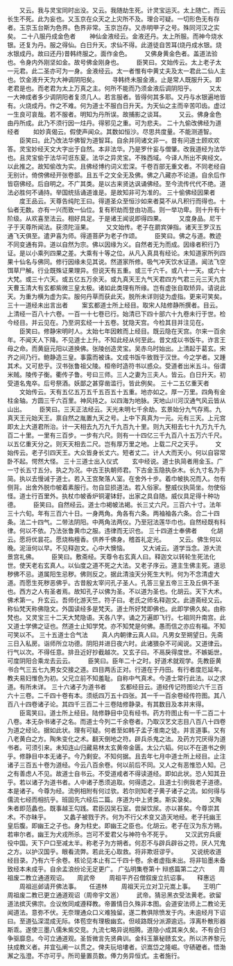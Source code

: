 <!-- { "loadSidebar": true } -->
　　又云。我与灵宝同时出没。又云。我随劫生死。计灵宝运灭。太上随亡。而云长生不死。此为妄也。又玉京在众天之上灾所不及。理合可疑。一切形色无有存者。玉京玉台斯为色界。色界非常。玉京岂存。又赤明甲子之号。殊同河汉之实矣。
二十八服丹成金色者
　　神仙金液经云。金液还丹。太上所服。而神今烧水银。还复为丹。服之得仙。白日升天。求仙不得。此道徒自苦耳(烧丹成水银。烧水银成丹。故曰还丹)昔韩终服之。面作金色。
　　又佛身黄金色者。盖道法验也。令身内外刚坚如金。故号佛金刚身也。
　　臣笑曰。文始传云。太上老子太一元君。此二圣亦可为一身。金液经云。太一者惟有中黄丈夫及太一君此二仙人主也。饮金液升天为大神调阴阳矣。
　　寻韩终未服金液。止是常人既服升天。即老君是也。而老君为太上万真之主。何所不能而乃须金液后调阴阳乎。
　　又太一大神成者多少调阴阳者复须几人。若言服者。皆得何其多耶。又丹与水银遍地皆有。火烧成丹。作之不难。何为道士不服白日升天。为天仙之主而辛苦叩齿。虚过一生良可哀哉。若不服者。明知为丹所误。故捕影之谈耳。
　　又云。佛身金色由丹所成。此乃不须行因一炷丹。得邪见之重。可为悲夫。
二十九偷改佛经为道经者
　　如妙真偈云。假使声闻众。其数如恒沙。尽思共度量。不能测道智。
　　臣笑曰。此乃改法华佛智为道智耳。自余并同诸文非一。昔有问道士顾欢欢答。灵宝妙经天文大字出于自然。本非法华。乃是罗什妄与僧肇。改我道经为法华也。且灵宝偷于法华可诳东夏。法华之异灵宝。不殊西域。今译人所出不爽经文。以此推之。故知偷改为实。且佛经博约词义宏深。千卷百部无重文者。不同老经自无别计。倚傍佛经开张卷部。且五千之文全无及佛。佛之八藏亦不论道。自余后作皆窃佛经。后自明之。不广其类。是以古来贤达讽诵佛经。至今流传代代不绝。道法必胜何不诵持。举国统括诵道谁是。是故知非可为准的。
三十偷佛经因果者
　　度王品云。天尊告纯陀王曰。得道圣众至恒沙如来者莫不从凡积行而得也。十仙者无数。亦有一兴而致一仙位。复有积劫而登由功高。则一举功卑。则十升有十阶级。从欢喜至法云。相好具足。于是诸王闻说即得四果。
　　又度身品。尼干子于天尊所闻法。获须陀洹果。
　　又文始传。老子在罽宾弹指。诸天王罗汉五通飞天俱至。遣尹喜为师。得道菩萨为老子作颂。
　　臣笑曰。佛之与道。教迹不同变通有异。道以自然为宗。佛以因缘为义。自然者无为而成。因缘者积行乃证。是以小乘列四果之差。大乘有十等之位。从凡入真具有经论。未知道家所列四果十仙名与佛同。修行因缘未见其说。然道家所修。吸气冲天饮水证道。闻法飞空饵草尸解。行业既殊证果理异。但说天有五重。或三千六千。或八十一天。或六十大梵。或三十六天。或五亿五万余天。或九真天王九气天君四方气君三元三天九宫天曹玉清大有玄都紫微三皇太极。诸如此类理有所缘。岂有虚张自取矫异。请说此天。为重为横为虚为实。服何丹草而获此天。脱所未详则徒为虚指。更来可笑矣。
三十一道经未出言出者
　　案玄都道士所上经目。取宋人陆修静所撰者。目云。上清经一百八十六卷。一百一十七卷已行。始清已下四十部六十九卷未行于世。检今经目。并云见在。乃至洞玄经一十五卷。犹隐天宫。今检其目并注见在。
　　臣笑曰。修静宋明时人。太始七年因敕而上经目。既云隐在天宫。尔来一百余年。不闻天人下降。不见道士上升。不知此经从何至此。昔文成以书饭牛。诈言王母之命。而黄庭元阳以道换佛。张陵创造灵宝。吴赤乌时始出。上清起于葛玄。宋齐之间乃行。鲍静造三皇。事露而被诛。文成书饭牛致戮于汉世。今之学者。又踵其术。又可悲乎。汉书张鲁祖父陵。桓帝时造符书以惑众。受道者出米五斗。俗谓米贼。陵传子衡。衢传子鲁。号曰三师。三人之妻为三夫人。皆云。白日升天。初受道名鬼卒。后号祭酒。妖鄙之甚穿凿滥行。皆此例矣。
三十二五亿重天者
　　文始传云。天有五亿五万五千五百五十五重。地亦如之。厚一万里。四角有金柱金轴。方圆三千六百里。神风持之。以四海为地脉。天地山川河汉通气风云皆从山出。
　　臣笑曰。三天正法经云。天光未明七千余劫。玄景始分九气存焉。九真天王元始天王。禀自然之胤置九天之号。上中下真真为一元。元有三天。上元宫即太上大道君所治。计一天相去九万九千九百九十里。则九天相去七十九万九千九百二十里。一里有三百步。一步有六尺。则有一十四亿三千九百八十五万六千尺。以五亿重天分之。则天天相去二尺。岂有厚万里之地。上载二尺之天乎。
　　文始传云。老子引四天王。大众皆身长丈六。短者丈二。计人大而天小。何以自容常卧不起。愕然大怪。
三十三道士出入仪式
　　玄中经说。道士执简者用金玉。广一寸长五寸五分。执之为况。中古王执朝师君。下古金玉隐执杂木。长九寸名为手简。执以去慢诫于道士。若入王宫聚落人室。在舍外十步。着巾帔执况而入。勿有侧背。出舍外脱巾帔着素服行。勿自显损道法。若入俗家。整威仪执简坐。勿使俗怪。道士行百里外。执杖巾帔香炉铜灌钵釪。出家之具自随。威仪具足得十种功德。
　　臣笑曰。自然经云。道士巾褐帔法褐。长三丈六尺。三百六十寸。法年三十六旬。年有三百六十日。一身两角。角各有六条。两袖袖各六条。合二十四条。法二十四气。二带法阴阳。中两角法两仪。乃至冠法莲华巾也。自然经既有科律。何以不依。乃法张鲁黄巾之服。违律而无识也。
三十四道士奉佛者
　　化胡云。愿将优昙花。愿烧栴檀香。供养千佛身。稽首礼定光。
　　又云。佛生何以晚。泥洹何以早。不见释迦文。心中大懊恼。
　　又大诫云。道学当念。游大流景宫礼佛。
　　臣笑曰。敷斋经。天尊令右玄真人曰。释迦文以转轮生死法化世。使天老右玄真人。以仙度之道不死之大法。又老子序云。道主生佛主死。道忌秽佛不忌。道属阳生忌秽。佛则反之。据此清浊天分死生大判。何为不念清虚大道。而愿生死秽恶佛乎。古昔殷太宰问孔子圣人。孔答三皇五帝三王及丘俱不圣也。西方之人有圣者焉。故知孔子以佛为圣。不以道为圣也。化胡云。天下大术。佛术第一。升玄云。吾师化游天竺。符子曰。老氏之师名释迦文。此道斋经又云。称仙梵天称佛隐文。外国读经多是梵天。道士所好梵即佛也。此即学佛久矣。由称梵也。又灵宝三十二天大梵隐语。天各八字。诵之万遍即飞行。七祖同升南宫。此又道士学佛之证也。然道士止知学梵。亦不知梵是何佛。愚而信之亦应有福。不知可笑以不。
三十五道士合气法
　　真人内朝律云真人曰。凡男女至朔望日。先斋三日入私房。诣师所立功德。阴阳并进日夜六时。此诸猥杂不可闻说。又道律云。行气以次。不得任意。排丑近好抄截越次。又玄子曰。不鬲戾得度世。不嫉姤世。可度阴阳合乘龙去云云。
　　臣笑曰。臣年二十之时。好道术就观学。先教臣黄书合气三五七九男女交接之道。四目两舌正对。行道在于丹田。有行者度厄延年。教夫易妇惟色为初。父兄立前不知羞耻。自称中气真术。今道士常行此法。以之求道。有所未详。
三十六诸子为道书者
　　玄都经目云。道经传记符图论六千三百六十三卷。二千四十卷有本。须纸四万五十四张。其一千一百余卷经传符图。其八百八十四卷诸子论。其四千三百二十三卷陆修静录。有其数目及本并末得。
　　臣鸾笑曰。道士所上经目。陆修静目中见有经书。药方符图止有一千二百二十八卷。本无杂书诸子之名。而道士今列二千余卷者。乃取汉艺文志目八百八十四卷为道之经论。据如此状。理有可疑。何者至如韩子孟子淮南之徒。并言道事。又有八老黄白之方。陶朱变化之术。翻天倒地之符。辟兵杀鬼之法。及药方咒厌得为道书者。可须引来。未知连山归藏易林太玄黄帝金匮。太公六韬。何以不在道书之例乎。修静目中本无诸子。今乃剩安。不知何据。且去年七月中道士所上经目。止注诸子三百五十卷为道经。今云八百余卷。何以前后不同。又人之有恶惟恐人知。己之有善虑人不见。故道士自书云。不受道戒者不得读道经。即如此状。恐人知其丑乎。若以诸子为道书者。人中诸子悉须追取。何得遗之。且道士引例我老子道德。本是诸子。今尊为经。流例相附有何过欤。若尔则知老子黄子诸子之流。如何得与儒流七经而相抗乎。班固先六经后二篇。序道为中上贤类。斯实录矣。
　　又陶朱者即范蠡也。既事越王勾践。君臣囚吴石室。尝屎饮尿。亦以甚矣。今尊崇其术。不亦昧乎。
　　又蠡子被戮于齐。何为不行父术变又造天地经。老子托幽王皇后腹。即幽王之子也。身为柱史。即幽王之臣也。化胡云。老子在汉为东方朔。若审尔者。幽王为犬戎所杀。岂可不爱君父与神符令不死乎。
　　又汉武穷兵疲役中国。天下户口至减太半。称老子为方朔者。何忍不与辟兵辟谷之符。厌人咒鬼之方。以护汉国乎。眼看流弊。若此无心取救。将非欺诳谬乎。
　　又说统收道经目录。乃有六千余卷。核论见本止有二千四十卷。余者虚指未出。将非铅墨未备致经本未成乎。自余孟浪纷论无足更广。
广弘明集卷第十
辩惑篇第二之六
　　周祖废二教立通道观诏。　　周武帝
　　周祖平齐召僧叙废立抗诏事。　　释惠远
　　周祖巡邺请开佛法事。　　任道林
　　周祖天元立对卫元嵩上事。　　王明广
周祖废二教已更立通道观诏（周帝宇文邕）
　　武帝。猜忌黑衣受法黄老。欲留道法摈灭佛宗。佥议攸同咸遵释教。帝置情日久殊非本图。会道安法师上二教论无闻道法。意弥不伏。无奈理通众口义难独留。遂二教俱除愤发于内。未逾经月下诏曰。至道弘深混成无际。体苞空有理极幽玄。但岐路既分派源逾远。淳离朴散形器斯乖。遂使三墨八儒朱紫交竞。九流七略异说相腾。道隐小成其来久矣。不有会归争驱靡息。今可立通道观。圣哲微言先贤典训。金科玉篆秘赜玄文。所以济养黎元扶成教义者。并宜弘阐一以贯之。俾夫玩培塿者。识嵩岱之隆崛。守碛礰者。悟渤澥之泓澄。不亦可乎。所司量置员数。俸力务异恒式。主者施行。

